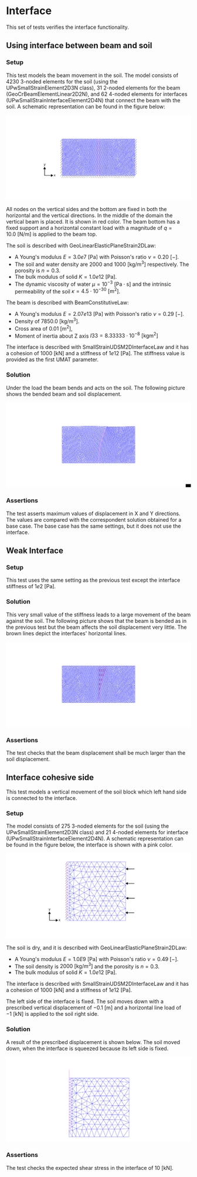 # Interface

This set of tests verifies the interface functionality.


## Using interface between beam and soil

### Setup

This test models the beam movement in the soil. The model consists of 4230 3-noded elements for the soil (using the UPwSmallStrainElement2D3N class), 31 2-noded elements for the beam (GeoCrBeamElementLinear2D2N), and 62 4-noded elements for interfaces (UPwSmallStrainInterfaceElement2D4N) that connect the beam with the soil. A schematic representation can be found in the figure below:

![MeshStructure](interface_on_beam.svg)

All nodes on the vertical sides and the bottom are fixed in both the horizontal and the vertical directions. In the middle of the domain the vertical beam is placed. It is shown in red color. The beam bottom has a fixed support and a horizontal constant load with a magnitude of $q=10.0 \  \mathrm{[N/m]}$ is applied to the beam top. 


The soil is described with GeoLinearElasticPlaneStrain2DLaw:
-   A Young's modulus $E = 3.0e7 \  \mathrm{[Pa]}$ with Poisson's ratio $\nu = 0.20 \  \mathrm{[-]}$.
-   The soil and water density are $2000$ and $1000 \  \mathrm{[kg/m^3]}$ respectively. The porosity is $n=0.3$. 
-   The bulk modulus of solid $K = 1.0e12 \  \mathrm{[Pa]}$.
-   The dynamic viscosity of water $\mu = 10^{-3} \  \mathrm{[Pa \cdot s]}$ and the intrinsic permeability of the soil $\kappa = 4.5\cdot 10^{-30} \  \mathrm{[m^2]}$.


The beam is described with BeamConstitutiveLaw:
-   A Young's modulus $E = 2.07e13 \  \mathrm{[Pa]}$ with Poisson's ratio $\nu = 0.29 \  \mathrm{[-]}$.
-   Density of $7850.0 \  \mathrm{[kg/m^3]}$.
-   Cross area of $0.01 \  \mathrm{[m^2]}$,
-   Moment of inertia about Z axis $I33 = 8.33333\cdot 10^{-8} \  \mathrm{[kg m^2]}$

The interface is described with SmallStrainUDSM2DInterfaceLaw and it has a cohesion of $1000 \  \mathrm{[kN]}$ and a stiffness of $1e12 \  \mathrm{[Pa]}$. The stiffness value is provided as the first UMAT parameter. 

### Solution

Under the load the beam bends and acts on the soil. The following picture shows the bended beam and soil displacement.

![Displacement](interface_on_beam_deformation.svg)

### Assertions

The test asserts maximum values of displacement in X and Y directions. The values are compared with the correspondent solution obtained for a base case. The base case has the same settings, but it does not use the interface. 

## Weak Interface

### Setup

This test uses the same setting as the previous test except the interface stiffness of $1e2 \  \mathrm{[Pa]}$. 

### Solution

This very small value of the stiffness leads to a large movement of the beam against the soil. The following picture shows that the beam is bended as in the previous test but the beam affects the soil displacement very little. The brown lines depict the interfaces' horizontal lines.

![Displacement](week_interface_on_beam_deformation.svg)

### Assertions

The test checks that the beam displacement shall be much larger than the soil displacement. 

## Interface cohesive side

This test models a vertical movement of the soil block which left hand side is connected to the interface. 

### Setup

The model consists of 275 3-noded elements for the soil (using the UPwSmallStrainElement2D3N class) and 21 4-noded elements for interface (UPwSmallStrainInterfaceElement2D4N). A schematic representation can be found in the figure below, the interface is shown with a pink color. 

![MeshStructure](box.svg)

The soil is dry, and it is described with GeoLinearElasticPlaneStrain2DLaw:
-   A Young's modulus $E = 1.0E9 \  \mathrm{[Pa]}$ with Poisson's ratio $\nu = 0.49 \  \mathrm{[-]}$.
-   The soil density is $2000 \  \mathrm{[kg/m^3]}$ and the porosity is $n=0.3$. 
-   The bulk modulus of solid $K = 1.0e12 \  \mathrm{[Pa]}$.

The interface is described with SmallStrainUDSM2DInterfaceLaw and it has a cohesion of $1000 \  \mathrm{[kN]}$ and a stiffness of $1e12 \  \mathrm{[Pa]}$. 

The left side of the interface is fixed. The soil moves down with a prescribed vertical displacement of $-0.1 \  \mathrm{[m]}$  and a horizontal line load of $-1 \  \mathrm{[kN]}$  is applied to the soil right side. 

### Solution

A result of the prescribed displacement is shown below. The soil moved down, when the interface is squeezed because its left side is fixed.  

![Displacement](box-moved.svg)


### Assertions

The test checks the expected shear stress in the interface of $10 \  \mathrm{[kN]}$. 
